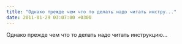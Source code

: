 ```yaml
---
title: "Однако прежде чем что то делать надо читать инстру..."
date: 2011-01-29 03:07:00 +0300
---
```


Однако прежде чем что то делать надо читать инструкцию...

